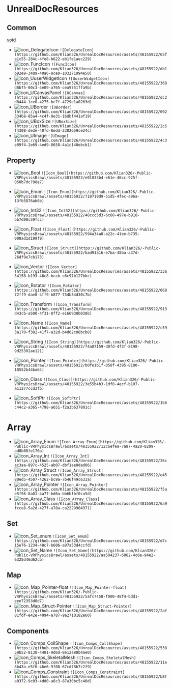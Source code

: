 # UnrealDocResources

## Common
v͟o͟i͟d͟ 
* ![Icon_DelegateIcon](https://github.com/Klian326/UnrealDocResources/assets/48155922/65fa1c55-284c-4fe8-b622-eb1fe1aec229) `![DelegateIcon](https://github.com/Klian326/UnrealDocResources/assets/48155922/65fa1c55-284c-4fe8-b622-eb1fe1aec229)`
* ![Icon_FuncIcon](https://github.com/Klian326/UnrealDocResources/assets/48155922/db1b92e9-3489-40a6-8ce0-103271994e50) `![FuncIcon](https://github.com/Klian326/UnrealDocResources/assets/48155922/db1b92e9-3489-40a6-8ce0-103271994e50)`
* ![Icon_UuserWidgetIcon](https://github.com/Klian326/UnrealDocResources/assets/48155922/368d8b75-00c3-4e09-a765-cea9751ffa9b) `![UuserWidgetIcon](https://github.com/Klian326/UnrealDocResources/assets/48155922/368d8b75-00c3-4e09-a765-cea9751ffa9b)`
* ![Icon_UCanvasPanel](https://github.com/Klian326/UnrealDocResources/assets/48155922/dc2d8444-1ce0-4275-bc7f-4729e1a0263d) `![UCanvas](https://github.com/Klian326/UnrealDocResources/assets/48155922/dc2d8444-1ce0-4275-bc7f-4729e1a0263d)`
* ![Icon_UBorder](https://github.com/Klian326/UnrealDocResources/assets/48155922/092334b8-85a4-4c4f-9e31-16dbf441af19) `![UBorder](https://github.com/Klian326/UnrealDocResources/assets/48155922/092334b8-85a4-4c4f-9e31-16dbf441af19)`
* ![Icon_UBoxSize](https://github.com/Klian326/UnrealDocResources/assets/48155922/2c5f4308-de3e-40fd-8edd-2302659ce24c) `![UBoxSize](https://github.com/Klian326/UnrealDocResources/assets/48155922/2c5f4308-de3e-40fd-8edd-2302659ce24c)`
* ![Icon_UImage](https://github.com/Klian326/UnrealDocResources/assets/48155922/4c3e89f4-2e69-4ed9-8658-4a1c140ebcb1) `![UImage](https://github.com/Klian326/UnrealDocResources/assets/48155922/4c3e89f4-2e69-4ed9-8658-4a1c140ebcb1)`

## Property
* ![Icon_Bool](https://github.com/Klian326/-Public-VRPhysicsBrawl/assets/48155922/e01833b4-e61e-46cc-925f-050b7dc798e7) `![Icon_Bool](https://github.com/Klian326/-Public-VRPhysicsBrawl/assets/48155922/e01833b4-e61e-46cc-925f-050b7dc798e7)`
* ![Icon_Enum](https://github.com/Klian326/-Public-VRPhysicsBrawl/assets/48155922/718719d9-51d5-4fec-a96a-13fb5876ab6b) `![Icon_Enum](https://github.com/Klian326/-Public-VRPhysicsBrawl/assets/48155922/718719d9-51d5-4fec-a96a-13fb5876ab6b)`
* ![Icon_Int32](https://github.com/Klian326/-Public-VRPhysicsBrawl/assets/48155922/48ccc5d3-6c60-497e-b918-bb7d90c59fcc) `![Icon_Int32](https://github.com/Klian326/-Public-VRPhysicsBrawl/assets/48155922/48ccc5d3-6c60-497e-b918-bb7d90c59fcc)`
* ![Icon_Float](https://github.com/Klian326/-Public-VRPhysicsBrawl/assets/48155922/594a34a8-a22c-41ee-b735-008ad1d199f9) `![Icon_Float](https://github.com/Klian326/-Public-VRPhysicsBrawl/assets/48155922/594a34a8-a22c-41ee-b735-008ad1d199f9)`
* ![Icon_Struct](https://github.com/Klian326/-Public-VRPhysicsBrawl/assets/48155922/bad91a16-e7ba-48ba-a37d-26df9e7cb173) `![Icon_Struct](https://github.com/Klian326/-Public-VRPhysicsBrawl/assets/48155922/bad91a16-e7ba-48ba-a37d-26df9e7cb173)`
* ![Icon_Vector](https://github.com/Klian326/UnrealDocResources/assets/48155922/33654158-b193-46c8-bccb-c6c97b127bbc) `![Icon_Vector](https://github.com/Klian326/UnrealDocResources/assets/48155922/33654158-b193-46c8-bccb-c6c97b127bbc)`
* ![Icon_Rotator](https://github.com/Klian326/UnrealDocResources/assets/48155922/06872ff9-dae8-4ff9-b877-734b34d30c7b) `![Icon_Rotator](https://github.com/Klian326/UnrealDocResources/assets/48155922/06872ff9-dae8-4ff9-b877-734b34d30c7b)`

* ![Icon_Transform](https://github.com/Klian326/UnrealDocResources/assets/48155922/913d43cb-a500-4f31-8ff2-e166930b038b) `![Icon_Transform](https://github.com/Klian326/UnrealDocResources/assets/48155922/913d43cb-a500-4f31-8ff2-e166930b038b)`
* ![Icon_Name](https://github.com/Klian326/UnrealDocResources/assets/48155922/c593a170-f382-41f7-a32d-b4d02c08bcb8) `![Icon_Name](https://github.com/Klian326/UnrealDocResources/assets/48155922/c593a170-f382-41f7-a32d-b4d02c08bcb8)`
* ![Icon_String](https://github.com/Klian326/-Public-VRPhysicsBrawl/assets/48155922/f4a87159-d0fd-4f3f-8198-9d25302ae121) `![Icon_String](https://github.com/Klian326/-Public-VRPhysicsBrawl/assets/48155922/f4a87159-d0fd-4f3f-8198-9d25302ae121)`
* ![Icon_Pointer](https://github.com/Klian326/-Public-VRPhysicsBrawl/assets/48155922/b0fe1b1f-058f-4395-8100-18552b44ba64) `![Icon_Pointer](https://github.com/Klian326/-Public-VRPhysicsBrawl/assets/48155922/b0fe1b1f-058f-4395-8100-18552b44ba64)`
* ![Icon_Class](https://github.com/Klian326/-Public-VRPhysicsBrawl/assets/48155922/3e55b4b3-1df8-4ecf-b107-a11277ccd3fb) `![Icon_Class](https://github.com/Klian326/-Public-VRPhysicsBrawl/assets/48155922/3e55b4b3-1df8-4ecf-b107-a11277ccd3fb)`
* ![Icon_SoftPtr](https://github.com/Klian326/UnrealDocResources/assets/48155922/1b6c44c2-a365-4798-a651-f2a3b637801c) `![Icon_SoftPtr](https://github.com/Klian326/UnrealDocResources/assets/48155922/1b6c44c2-a365-4798-a651-f2a3b637801c)`

# Array
* ![Icon_Array_Enum](https://github.com/Klian326/-Public-VRPhysicsBrawl/assets/48155922/12c6efea-7a87-4a20-8299-ad8b08fe170a) `![Icon_Array_Enum](https://github.com/Klian326/-Public-VRPhysicsBrawl/assets/48155922/12c6efea-7a87-4a20-8299-ad8b08fe170a)`
* ![Icon_Array_Int](https://github.com/Klian326/UnrealDocResources/assets/48155922/26cac3aa-897c-4525-ab07-dbf1ae0dad06) `![Icon_Array_Int](https://github.com/Klian326/UnrealDocResources/assets/48155922/26cac3aa-897c-4525-ab07-dbf1ae0dad06)`
* ![Icon_Array_Struct](https://github.com/Klian326/UnrealDocResources/assets/48155922/e4580ed5-4507-4262-bc9a-7b46f49c633a) `![Icon_Array_Struct](https://github.com/Klian326/UnrealDocResources/assets/48155922/e4580ed5-4507-4262-bc9a-7b46f49c633a)`
* ![Icon_Array_Pointer](https://github.com/Klian326/UnrealDocResources/assets/48155922/f5ae5f56-8a01-4a77-bd6a-bb6bfbf0ca5d) `![Icon_Array_Pointer](https://github.com/Klian326/UnrealDocResources/assets/48155922/f5ae5f56-8a01-4a77-bd6a-bb6bfbf0ca5d)`
* ![Icon_Array_Class](https://github.com/Klian326/UnrealDocResources/assets/48155922/6a9fcce8-5a2d-427f-a78a-ca2229904371) `![Icon_Array_Class](https://github.com/Klian326/UnrealDocResources/assets/48155922/6a9fcce8-5a2d-427f-a78a-ca2229904371)`


## Set
* ![Icon_Set_enum](https://github.com/Klian326/UnrealDocResources/assets/48155922/d7c15e76-1234-48c7-b606-a97a53d4ccfd) `![Icon_Set_enum](https://github.com/Klian326/UnrealDocResources/assets/48155922/d7c15e76-1234-48c7-b606-a97a53d4ccfd)`
* ![Icon_Set_Name](https://github.com/Klian326/-Public-VRPhysicsBrawl/assets/48155922/aa504237-6062-4c8e-94e2-6325d46d62cb) `![Icon_Set_Name](https://github.com/Klian326/-Public-VRPhysicsBrawl/assets/48155922/aa504237-6062-4c8e-94e2-6325d46d62cb)`

## Map
* ![Icon_Map_Pointer-float](https://github.com/Klian326/-Public-VRPhysicsBrawl/assets/48155922/5afc7458-f000-48f4-bdd1-eee72353d0d7) `![Icon_Map_Pointer-float](https://github.com/Klian326/-Public-VRPhysicsBrawl/assets/48155922/5afc7458-f000-48f4-bdd1-eee72353d0d7)`
* ![Icon_Map_Struct-Pointer](https://github.com/Klian326/UnrealDocResources/assets/48155922/2af81fdf-e42e-4094-a787-9a2710182e60) `![Icon_Map_Struct-Pointer](https://github.com/Klian326/UnrealDocResources/assets/48155922/2af81fdf-e42e-4094-a787-9a2710182e60)`


## Components
* ![Icon_Comps_CollShape](https://github.com/Klian326/UnrealDocResources/assets/48155922/53859b52-8138-4481-9d6d-8e12a88b4ae0) `![Icon_Comps_CollShape](https://github.com/Klian326/UnrealDocResources/assets/48155922/53859b52-8138-4481-9d6d-8e12a88b4ae0)`
* ![Icon_Comps_SkeletalMesh](https://github.com/Klian326/UnrealDocResources/assets/48155922/11e8b43a-e5f6-46e6-9f08-67cd78b7c2f9) `![Icon_Comps_SkeletalMesh](https://github.com/Klian326/UnrealDocResources/assets/48155922/11e8b43a-e5f6-46e6-9f08-67cd78b7c2f9)`
* ![Icon_Comps_Constraint](https://github.com/Klian326/UnrealDocResources/assets/48155922/b8fa0372-9c03-4dd0-a6c3-87a30bc5c40d) `![Icon_Comps_Constraint](https://github.com/Klian326/UnrealDocResources/assets/48155922/b8fa0372-9c03-4dd0-a6c3-87a30bc5c40d)`



